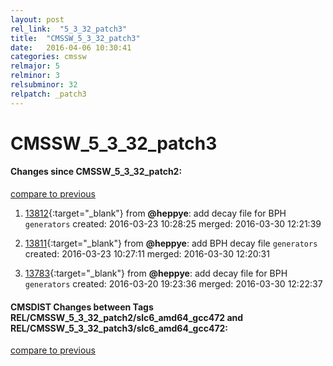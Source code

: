 ```yaml
---
layout: post
rel_link:  "5_3_32_patch3"
title:  "CMSSW_5_3_32_patch3"
date:   2016-04-06 10:30:41
categories: cmssw
relmajor: 5
relminor: 3
relsubminor: 32
relpatch: _patch3
---
```


# CMSSW_5_3_32_patch3
#### Changes since CMSSW_5_3_32_patch2:

[compare to previous](https://github.com/cms-sw/cmssw/compare/CMSSW_5_3_32_patch2...CMSSW_5_3_32_patch3)



1. [13812](http://github.com/cms-sw/cmssw/pull/13812){:target="_blank"}  from **@heppye**: add decay file for BPH `generators`  created: 2016-03-23 10:28:25 merged: 2016-03-30 12:21:39

2. [13811](http://github.com/cms-sw/cmssw/pull/13811){:target="_blank"}  from **@heppye**: add BPH decay file `generators`  created: 2016-03-23 10:27:11 merged: 2016-03-30 12:20:31

3. [13783](http://github.com/cms-sw/cmssw/pull/13783){:target="_blank"}  from **@heppye**: add decay file for BPH `generators`  created: 2016-03-20 19:23:36 merged: 2016-03-30 12:22:37

#### CMSDIST Changes between Tags REL/CMSSW_5_3_32_patch2/slc6_amd64_gcc472 and REL/CMSSW_5_3_32_patch3/slc6_amd64_gcc472:

[compare to previous](https://github.com/cms-sw/cmsdist/compare/REL/CMSSW_5_3_32_patch2/slc6_amd64_gcc472...REL/CMSSW_5_3_32_patch3/slc6_amd64_gcc472)


